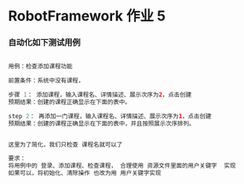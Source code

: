 # RobotFramework 作业 5

### 自动化如下测试用例

```java
 
用例：检查添加课程功能

前置条件：系统中没有课程，

步骤 1： 添加课程，输入课程名、详情描述、展示次序为2，点击创建
预期结果：创建的课程正确显示在下面的表中。

step 2： 再添加一门课程，输入课程名、详情描述、展示次序为1，点击创建
预期结果：创建的课程正确显示在下面的表中，并且按照展示次序排列。


这里为了简化，我们只检查 课程名就可以了

要求：
将用例中的 登录、添加课程、检查课程， 合理使用 资源文件里面的用户关键字  实现
如果可以，将初始化、清除操作 也改为用 用户关键字实现

```
